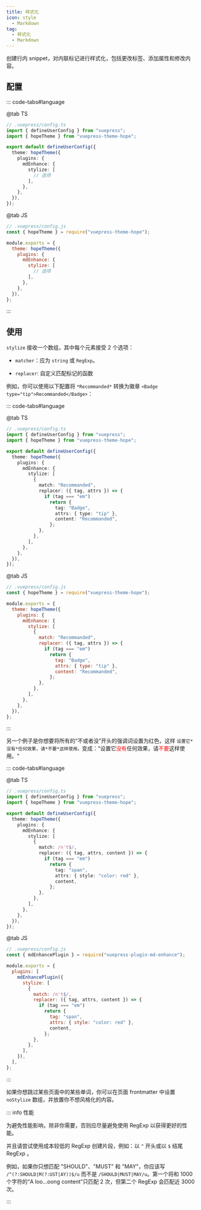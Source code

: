 ```yaml
---
title: 样式化
icon: style
  - Markdown
tag:
  - 样式化
  - Markdown
---
```


创建行内 snippet，对内联标记进行样式化，包括更改标签、添加属性和修改内容。

<!-- more -->

## 配置

::: code-tabs#language

@tab TS

```ts
// .vuepress/config.ts
import { defineUserConfig } from "vuepress";
import { hopeTheme } from "vuepress-theme-hope";

export default defineUserConfig({
  theme: hopeTheme({
    plugins: {
      mdEnhance: {
        stylize: [
          // 选项
        ],
      },
    },
  }),
});
```

@tab JS

```js
// .vuepress/config.js
const { hopeTheme } = require("vuepress-theme-hope");

module.exports = {
  theme: hopeTheme({
    plugins: {
      mdEnhance: {
        stylize: [
          // 选项
        ],
      },
    },
  }),
};
```

:::

## 使用

`stylize` 接收一个数组，其中每个元素接受 2 个选项：

- `matcher`：应为 `string` 或 `RegExp`。

- `replacer`: 自定义匹配标记的函数

例如，你可以使用以下配置将 `*Recommanded*` 转换为徽章 `<Badge type="tip">Recommanded</Badge>`：

::: code-tabs#language

@tab TS

```ts
// .vuepress/config.ts
import { defineUserConfig } from "vuepress";
import { hopeTheme } from "vuepress-theme-hope";

export default defineUserConfig({
  theme: hopeTheme({
    plugins: {
      mdEnhance: {
        stylize: [
          {
            match: "Recommanded",
            replacer: ({ tag, attrs }) => {
              if (tag === "em")
                return {
                  tag: "Badge",
                  attrs: { type: "tip" },
                  content: "Recommanded",
                };
            },
          },
        ],
      },
    },
  }),
});
```

@tab JS

```js
// .vuepress/config.js
const { hopeTheme } = require("vuepress-theme-hope");

module.exports = {
  theme: hopeTheme({
    plugins: {
      mdEnhance: {
        stylize: [
          {
            match: "Recommanded",
            replacer: ({ tag, attrs }) => {
              if (tag === "em")
                return {
                  tag: "Badge",
                  attrs: { type: "tip" },
                  content: "Recommanded",
                };
            },
          },
        ],
      },
    },
  }),
};
```

:::

另一个例子是你想要将所有的“不或者没”开头的强调词设置为红色，这样 `设置它*没有*任何效果，请*不要*这样使用。`变成：“设置它<span style="color:red">没有</span>任何效果，请<span style="color:red">不要</span>这样使用。"

::: code-tabs#language

@tab TS

```ts
// .vuepress/config.ts
import { defineUserConfig } from "vuepress";
import { hopeTheme } from "vuepress-theme-hope";

export default defineUserConfig({
  theme: hopeTheme({
    plugins: {
      mdEnhance: {
        stylize: [
          {
            match: /n't$/,
            replacer: ({ tag, attrs, content }) => {
              if (tag === "em")
                return {
                  tag: "span",
                  attrs: { style: "color: red" },
                  content,
                };
            },
          },
        ],
      },
    },
  }),
});
```

@tab JS

```js
// .vuepress/config.js
const { mdEnhancePlugin } = require("vuepress-plugin-md-enhance");

module.exports = {
  plugins: [
    mdEnhancePlugin({
      stylize: [
        {
          match: /n't$/,
          replacer: ({ tag, attrs, content }) => {
            if (tag === "em")
              return {
                tag: "span",
                attrs: { style: "color: red" },
                content,
              };
          },
        },
      ],
    }),
  ],
};
```

:::

如果你想跳过某些页面中的某些单词，你可以在页面 frontmatter 中设置 `noStylize` 数组，并放置你不想风格化的内容。

::: info 性能

为避免性能影响，除非你需要，否则应尽量避免使用 RegExp 以获得更好的性能。

并且请尝试使用成本较低的 RegExp 创建片段，例如：以 `^` 开头或以 `$` 结尾 RegExp 。

例如，如果你只想匹配 "SHOULD"、"MUST" 和 "MAY"，你应该写 `/^(?:SHOULD|M(?:UST|AY))$/u` 而不是 `/SHOULD|MUST|MAY/u`。第一个将和 1000 个字符的“A loo...oong content”只匹配 2 次，但第二个 RegExp 会匹配近 3000 次。

:::
